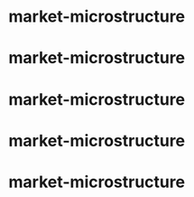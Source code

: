# market-microstructure
# market-microstructure
# market-microstructure
# market-microstructure
# market-microstructure
